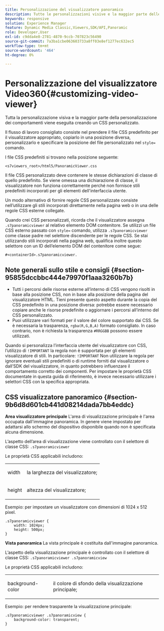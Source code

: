 ```yaml
---
title: Personalizzazione del visualizzatore panoramico
description: Tutte le personalizzazioni visive e la maggior parte delle personalizzazioni comportamentali per il visualizzatore panoramico vengono eseguite creando un CSS personalizzato.
keywords: responsive
solution: Experience Manager
feature: Dynamic Media Classic,Viewers,SDK/API,Panoramic
role: Developer,User
exl-id: c9dda4e8-2781-4870-9ccb-707823c56490
source-git-commit: 7a3ba1cbe063603733a8ff03e8ef1277ec632ec5
workflow-type: tm+mt
source-wordcount: '464'
ht-degree: 0%

---
```


# Personalizzazione del visualizzatore Video360{#customizing-video-viewer}

Tutta la personalizzazione visiva e la maggior parte della personalizzazione dei comportamenti viene eseguita creando un CSS personalizzato.

Il flusso di lavoro consigliato consiste nel prendere il file CSS predefinito per il visualizzatore appropriato, copiarlo in una posizione diversa, personalizzarlo e specificare la posizione del file personalizzato nel `style=` comando.

I file CSS predefiniti si trovano nella posizione seguente:

`<s7viewers_root>/html5/PanoramicViewer.css`

Il file CSS personalizzato deve contenere le stesse dichiarazioni di classe di quello predefinito. Se viene omessa una dichiarazione di classe, il visualizzatore non funziona correttamente perché non fornisce stili predefiniti incorporati per gli elementi dell&#39;interfaccia utente.

Un modo alternativo di fornire regole CSS personalizzate consiste nell’utilizzare gli stili incorporati direttamente nella pagina web o in una delle regole CSS esterne collegate.

Quando crei CSS personalizzati, ricorda che il visualizzatore assegna `.s7panoramicviewer` al relativo elemento DOM contenitore. Se utilizzi un file CSS esterno passato con `style=` comando, utilizza `.s7panoramicviewer` come classe padre nel selettore discendente per le regole CSS. Se stai utilizzando stili incorporati nella pagina web, qualifica inoltre questo selettore con un ID dell’elemento DOM del contenitore come segue:

`#<containerId>.s7panoramicviewer.`


## Note generali sullo stile e consigli {#section-95855dccbbc444e79970f1aaa3260b7b}

* Tutti i percorsi delle risorse esterne all’interno di CSS vengono risolti in base alla posizione CSS, non in base alla posizione della pagina del visualizzatore HTML. Tieni presente questo aspetto durante la copia del CSS predefinito in una posizione diversa: potrebbe essere necessario copiare anche le risorse predefinite o aggiornare i percorsi all’interno del CSS personalizzato.
* Puoi utilizzare vari formati per il valore del colore supportato dai CSS. Se è necessaria la trasparenza, `rgba(R,G,B,A)` formato consigliato. In caso contrario, non è richiesta la trasparenza `#RRGGBB` possono essere utilizzati.

Quando si personalizza l’interfaccia utente del visualizzatore con CSS, l’utilizzo di `!IMPORTANT` la regola non è supportata per gli elementi visualizzatore di stili. In particolare: `!IMPORTANT` Non utilizzare la regola per ignorare eventuali stili predefiniti o di runtime forniti dal visualizzatore o dall’SDK del visualizzatore, in quanto potrebbero influenzare il comportamento corretto dei componenti. Per impostare le proprietà CSS documentate in questa guida di riferimento, è invece necessario utilizzare i selettori CSS con la specifica appropriata.

## CSS visualizzatore panoramico {#section-9b6d8d601cb441d08214dada7bb4eddc}

**Area visualizzatore principale**
L&#39;area di visualizzazione principale è l&#39;area occupata dall&#39;immagine panoramica.  In genere viene impostato per adattarsi allo schermo del dispositivo disponibile quando non è specificata alcuna dimensione.

L’aspetto dell’area di visualizzazione viene controllato con il selettore di classe CSS:
`.s7panoramicviewer`

Le proprietà CSS applicabili includono:

<table id="table_panA68A403DB93A6D597461A573"> 
 <tbody> 
  <tr> 
   <td colname="col1"> <p> <span class="codeph"> width </span> </p> </td> 
   <td colname="col2"> <p> <span class="codeph"> la larghezza del visualizzatore; </span> </p> </td> 
  </tr> 
  <tr> 
   <td colname="col1"> <p> <span class="codeph"> height </span> </p> </td> 
   <td colname="col2"> <p> <span class="codeph"> altezza del visualizzatore; </span> </p> </td> 
  </tr> 
 </tbody> 
</table>

Esempio: per impostare un visualizzatore con dimensioni di 1024 x 512 pixel.

```
.s7panoramicviewer {
	width: 1024px;
	height: 500px;	
}
```

**Vista panoramica**
La vista principale è costituita dall&#39;immagine panoramica.

L’aspetto della visualizzazione principale è controllato con il selettore di classe CSS:
`.s7panoramicviewer .s7panoramicview`

Le proprietà CSS applicabili includono:
<table id="table_pann68A403DB93A6D597461A573"> 
 <tbody> 
  <tr> 
   <td colname="col1"> <p> <span class="codeph"> background-color </span> </p> </td> 
   <td colname="col2"> <p> <span class="codeph"> il colore di sfondo della visualizzazione principale; </span> </p> </td> 
  </tr> 
 </tbody> 
</table>

Esempio: per rendere trasparente la visualizzazione principale:

```
.s7panoramicviewer .s7panoramicview {
	background-color: transparent;
}
```
